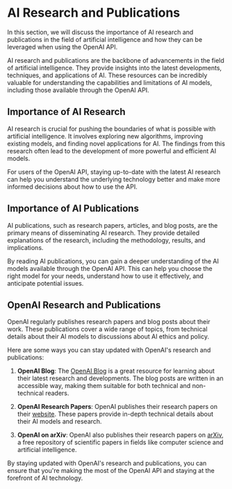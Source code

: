 # AI Research and Publications

In this section, we will discuss the importance of AI research and publications in the field of artificial intelligence and how they can be leveraged when using the OpenAI API.

AI research and publications are the backbone of advancements in the field of artificial intelligence. They provide insights into the latest developments, techniques, and applications of AI. These resources can be incredibly valuable for understanding the capabilities and limitations of AI models, including those available through the OpenAI API.

## Importance of AI Research

AI research is crucial for pushing the boundaries of what is possible with artificial intelligence. It involves exploring new algorithms, improving existing models, and finding novel applications for AI. The findings from this research often lead to the development of more powerful and efficient AI models.

For users of the OpenAI API, staying up-to-date with the latest AI research can help you understand the underlying technology better and make more informed decisions about how to use the API.

## Importance of AI Publications

AI publications, such as research papers, articles, and blog posts, are the primary means of disseminating AI research. They provide detailed explanations of the research, including the methodology, results, and implications.

By reading AI publications, you can gain a deeper understanding of the AI models available through the OpenAI API. This can help you choose the right model for your needs, understand how to use it effectively, and anticipate potential issues.

## OpenAI Research and Publications

OpenAI regularly publishes research papers and blog posts about their work. These publications cover a wide range of topics, from technical details about their AI models to discussions about AI ethics and policy.

Here are some ways you can stay updated with OpenAI's research and publications:

1. **OpenAI Blog**: The [OpenAI Blog](https://openai.com/blog/) is a great resource for learning about their latest research and developments. The blog posts are written in an accessible way, making them suitable for both technical and non-technical readers.

2. **OpenAI Research Papers**: OpenAI publishes their research papers on their [website](https://openai.com/research/). These papers provide in-depth technical details about their AI models and research.

3. **OpenAI on arXiv**: OpenAI also publishes their research papers on [arXiv](https://arxiv.org/), a free repository of scientific papers in fields like computer science and artificial intelligence.

By staying updated with OpenAI's research and publications, you can ensure that you're making the most of the OpenAI API and staying at the forefront of AI technology.
